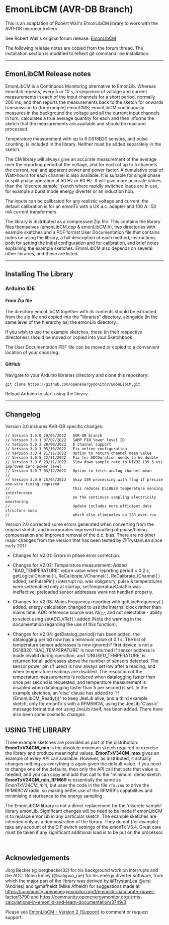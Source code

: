 # EmonLibCM (AVR-DB Branch)

This is an adaptation of Robert Wall's EmonLibCM library to work with the AVR-DB microcontrollers.

See Robert Wall's original forum release: [EmonLibCM](https://community.openenergymonitor.org/t/emonlibcm-version-2-03/9241/1)

The following release notes are copied from the forum thread. The installation section is modified to reflect git command line installation.

---

## EmonLibCM Release notes

EmonLibCM is a Continuous Monitoring alternative to EmonLib. Whereas emonLib repeats, every 5 or 10 s, a sequence of voltage and current measurements in each of the input channels for a short period, normally 200 ms, and then reports the measurements back to the sketch for onwards transmission to (for example) emonCMS; emonLibCM continuously measures in the background the voltage and all the current input channels in turn, calculates a true average quantity for each and then informs the sketch that the measurements are available and should be read and processed.

Temperature measurement with up to 6 DS18B20 sensors, and pulse counting, is included in the library. Neither must be added separately in the sketch.

The CM library will always give an accurate measurement of the average over the reporting period of the voltage, and for each of up to 5 channels the current, real and apparent power and power factor. A cumulative total of Watt-hours for each channel is also available. It is suitable for single phase or split phase operation at 50 Hz or 60 Hz. It will give more accurate values than the 'discrete sample' sketch where rapidly switched loads are in use, for example a burst mode energy diverter or an induction hob.

The inputs can be calibrated for any realistic voltage and current, the default calibration is for an emonTx with a UK a.c. adapter and 100 A : 50 mA current transformers.

The library is distributed as a compressed Zip file. This contains the library files themselves (emonLibCM.cpp & emonLibCM.h), two directories with example sketches and a PDF format User Documentation file that contains notes on using the library, a full description of each method, instructions both for setting the initial configuration and for calibration, and brief notes explaining the example sketches. EmonLibCM also depends on several other libraries, and these are listed.

---

## Installing The Library

### Arduino IDE

#### From Zip file

The directory emonLibCM together with its contents should be extracted from the zip file and copied into the "libraries" directory, alongside (in the same level of the hierarchy as) the emonLib directory.

If you wish to use the example sketches, these (in their respective directories) should be moved or copied into your Sketchbook.

The User Documentation PDF file can be moved or copied to a convenient location of your choosing.

<!-- <a class="attachment" href="https://community.openenergymonitor.org/uploads/short-url/gofCd2DlmCWduHrhNRDPpBtxQeQ.zip">emonLibCM.zip</a> (Version 2: 130.2 KB) -->

#### GitHub

Navigate to your Arduino libraries directory and clone this repository:

    git clone https://github.com/openenergymonitor/EmonLibCM.git

Reload Arduino to start using the library.

---

## Changelog

Version 3.0 includes AVR-DB specific changes:

```
// Version 3.0.0 20/04/2022   AVR-DB branch
// Version 3.0.1 07/07/2022   SAMP PIN lower level IO 
// Version 3.0.2 20/08/2022   6 channel support
// Version 3.0.3 05/10/2022   Fix online configuration
// Version 3.0.4 21/11/2022   Option to return channel mean value
// Version 3.0.5 22/11/2022   Fix for ADCDuration needs to be double
// Version 3.0.6 29/11/2022   Slow down sample rate to DIV32 (39.3 us) improved zero power level
// Version 3.0.7 03/12/2022   Option to fetch analog channel mean
// 
// Version 3.0.8 25/04/2023   Skip ISR processing with flag if precise one-wire timing required
//                            this reduces DS18B20 temperature sensing interference 
//                            on the continuos sampling electricity monitoring
//                            Update includes more efficient data structure swap
//                            which also eliminates an ISR over-run
```

Version 2.0 corrected some errors generated when converting from the original sketch, and incorporates improved handling of phase/timing compensation and improved removal of the d.c. bias. There are no other major changes from the version that has been tested by @TrystanLea since early 2017.

- Changes for V2.01: Errors in phase error correction.

- Changes for V2.02: Temperature measurement: Added "BAD_TEMPERATURE" return value when reporting period < 0.2 s, getLogicalChannel( ), ReCalibrate_VChannel( ), ReCalibrate_IChannel( ) added, setPulsePin( ) interrupt no. was obligatory, pulse & temperatures were set/enabled only at startup, setTemperatureDataPin was ineffective, preloaded sensor addresses were not handled properly.

- Changes for V2.03: Mains Frequency reporting with getLineFrequency( ) added,  energy calculation changed to use the internal clock rather than mains time. ADC reference source was AV<sub>CC</sub> and not selectable - ability to select using setADC_VRef( ) added (Note the warning in the documentation regarding the use of this function).

- Changes for V2.04: getDatalog_period() has been added, the datalogging period now has a minimum value of 0.1 s. The list of temperature sensor addresses is now ignored if first device is not a DS18B20. 'BAD_TEMPERATURE' is now returned if sensor address is made invalid during operation, and 'UNUSED_TEMPERATURE' is returned for all addresses above the number of sensors detected. The sensor power pin (if used) is now always set low after a reading, and when temperature readings are disabled. The resolution of the temperature measurements is reduced when datalogging faster than once per second is requested, and temperature measurement is disabled when datalogging faster than 5 per second is set. In the example sketches, an 'else' clause has added to "if (EmonLibCM_Ready())" to keep JeeLib alive, and a third example sketch, only for emonTx's with a RFM69CW, using the  JeeLib 'Classic' message format but not using JeeLib itself, has been added. There have also been some cosmetic changes.

## USING THE LIBRARY

Three example sketches are provided as part of the distribution:
**EmonTxV34CM_min** is the absolute minimum sketch required to exercise the library and produce meaningful values.
**EmonTxV34CM_max** gives an example of every API call available. However, as distributed, it actually changes nothing as everything is again given the default value. If you need to change one of the defaults, then only the API call that sets that value is needed, and you can copy and add that call to the "minimum' demo sketch.
**EmonTxV34CM_min_RFM69** is essentially the same as *EmonTxV34CM_min*, but uses the code in the file  ``rfm.ino`` to drive the RFM69CW radio, so making better use of the RFM69's capabilities and minimising disturbance to the energy sampling.

The EmonLibCM library is not a direct replacement for the 'discrete sample' library emonLib. Significant changes will be need to be made if emonLibCM is to replace emonLib in any particular sketch.
The example sketches are intended only as a demonstration of the library. They do not (for example) take any account of the DIP switch settings of the emonTx V3.4. Great care must be taken if any significant additional load is to be put on the processor.

&nbsp;

## Acknowledgements

Jörg Becker (@joergbecker32) for his background work on interrupts and the ADC.
Robin Emley (@calypso_rae) for his energy diverter software, from which the major part of the library was derived by @TrystanLea
@ursi (Andries) and @mafheldt (Mike Afheldt) for suggestions made at https://community.openenergymonitor.org/t/emonlib-inaccurate-power-factor/3790 and https://community.openenergymonitor.org/t/rms-calculations-in-emonlib-and-learn-documentation/3749/3

Please see [EmonLibCM - Version 2 (Support)](https://community.openenergymonitor.org/t/emonlibcm-version-2-support/9242/) to comment or request support.
